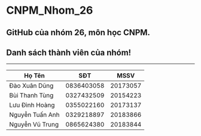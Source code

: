 # CNPM_Nhom_26

GitHub của nhóm 26, môn học CNPM. 
---

Danh sách thành viên của nhóm! 
--- 

---
Họ Tên | SĐT | MSSV 
--- | --- | --- 
Đào Xuân Dũng | 0836403058 | 20173057 
Bùi Thanh Tùng | 0327432509 | 20154223  
Lưu Đình Hoàng | 0355022160 | 20173137
Nguyễn Tuấn Anh | 	0329218897 | 20183866  
Nguyễn Vũ Trung| 0865624380 | 20183844
